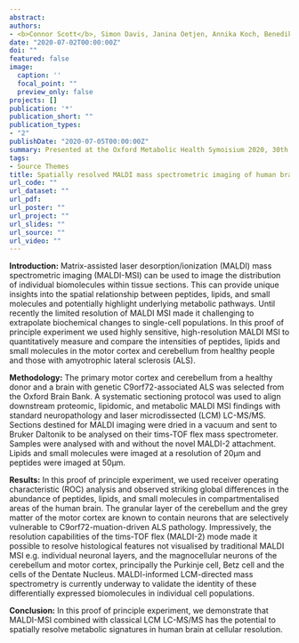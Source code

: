 ```yaml
---
abstract: 
authors:
- <b>Connor Scott</b>, Simon Davis, Janina Oetjen, Annika Koch, Benedikt Kessler, Roman Fischer, Olaf Ansorge
date: "2020-07-02T00:00:00Z"
doi: ""
featured: false
image:
  caption: ''
  focal_point: ""
  preview_only: false
projects: []
publication: '*'
publication_short: ""
publication_types:
- "2"
publishDate: "2020-07-05T00:00:00Z"
summary: Presented at the Oxford Metabolic Health Symoisium 2020, 30th June – 3rd July 2020. <b><i>Abstract & invited to give a talk</i></b>
tags:
- Source Themes
title: Spatially resolved MALDI mass spectrometric imaging of human brain tissue for metabolites, lipids, and peptides: proof of principle
url_code: ""
url_dataset: ""
url_pdf: 
url_poster: ""
url_project: ""
url_slides: ""
url_source: ""
url_video: ""
---
```



<b>Introduction:</b> Matrix-assisted laser desorption/ionization (MALDI) mass spectrometric imaging (MALDI-MSI) can be used to image the distribution of individual biomolecules within tissue sections. This can provide unique insights into the spatial relationship between peptides, lipids, and small molecules and potentially highlight underlying metabolic pathways. Until recently the limited resolution of MALDI MSI made it challenging to extrapolate biochemical changes to single-cell populations. In this proof of principle experiment we used highly sensitive, high-resolution MALDI MSI to quantitatively measure and compare the intensities of peptides, lipids and small molecules in the motor cortex and cerebellum from healthy people and those with amyotrophic lateral sclerosis (ALS).

<b>Methodology:</b> The primary motor cortex and cerebellum from a healthy donor and a brain with genetic C9orf72-associated ALS was selected from the Oxford Brain Bank. A systematic sectioning protocol was used to align downstream proteomic, lipidomic, and metabolic MALDI MSI findings with standard neuropathology and laser microdissected (LCM) LC-MS/MS. Sections destined for MALDI imaging were dried in a vacuum and sent to Bruker Daltonik to be analysed on their tims-TOF flex mass spectrometer. Samples were analysed with and without the novel MALDI-2 attachment. Lipids and small molecules were imaged at a resolution of 20µm and peptides were imaged at 50µm.

<b>Results:</b> In this proof of principle experiment, we used receiver operating characteristic (ROC) analysis and observed striking global differences in the abundance of peptides, lipids, and small molecules in compartmentalised areas of the human brain. The granular layer of the cerebellum and the grey matter of the motor cortex are known to contain neurons that are selectively vulnerable to C9orf72-muation-driven ALS pathology. Impressively, the resolution capabilities of the tims-TOF flex (MALDI-2) mode made it possible to resolve histological features not visualised by traditional MALDI MSI e.g. individual neuronal layers, and the magnocellular neurons of the cerebellum and motor cortex, principally the Purkinje cell, Betz cell and the cells of the Dentate Nucleus.  MALDI-informed LCM-directed mass spectrometry is currently underway to validate the identity of these differentially expressed biomolecules in individual cell populations.

<b>Conclusion:</b> In this proof of principle experiment, we demonstrate that MALDI-MSI combined with classical LCM LC-MS/MS has the potential to spatially resolve metabolic signatures in human brain at cellular resolution.